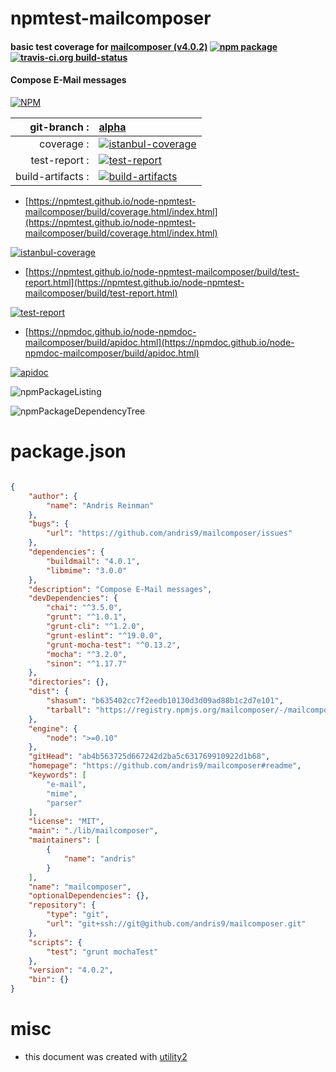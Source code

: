 # npmtest-mailcomposer

#### basic test coverage for  [mailcomposer (v4.0.2)](https://github.com/andris9/mailcomposer#readme)  [![npm package](https://img.shields.io/npm/v/npmtest-mailcomposer.svg?style=flat-square)](https://www.npmjs.org/package/npmtest-mailcomposer) [![travis-ci.org build-status](https://api.travis-ci.org/npmtest/node-npmtest-mailcomposer.svg)](https://travis-ci.org/npmtest/node-npmtest-mailcomposer)

#### Compose E-Mail messages

[![NPM](https://nodei.co/npm/mailcomposer.png?downloads=true&downloadRank=true&stars=true)](https://www.npmjs.com/package/mailcomposer)

| git-branch : | [alpha](https://github.com/npmtest/node-npmtest-mailcomposer/tree/alpha)|
|--:|:--|
| coverage : | [![istanbul-coverage](https://npmtest.github.io/node-npmtest-mailcomposer/build/coverage.badge.svg)](https://npmtest.github.io/node-npmtest-mailcomposer/build/coverage.html/index.html)|
| test-report : | [![test-report](https://npmtest.github.io/node-npmtest-mailcomposer/build/test-report.badge.svg)](https://npmtest.github.io/node-npmtest-mailcomposer/build/test-report.html)|
| build-artifacts : | [![build-artifacts](https://npmtest.github.io/node-npmtest-mailcomposer/glyphicons_144_folder_open.png)](https://github.com/npmtest/node-npmtest-mailcomposer/tree/gh-pages/build)|

- [https://npmtest.github.io/node-npmtest-mailcomposer/build/coverage.html/index.html](https://npmtest.github.io/node-npmtest-mailcomposer/build/coverage.html/index.html)

[![istanbul-coverage](https://npmtest.github.io/node-npmtest-mailcomposer/build/screenCapture.buildCi.browser.%252Ftmp%252Fbuild%252Fcoverage.lib.html.png)](https://npmtest.github.io/node-npmtest-mailcomposer/build/coverage.html/index.html)

- [https://npmtest.github.io/node-npmtest-mailcomposer/build/test-report.html](https://npmtest.github.io/node-npmtest-mailcomposer/build/test-report.html)

[![test-report](https://npmtest.github.io/node-npmtest-mailcomposer/build/screenCapture.buildCi.browser.%252Ftmp%252Fbuild%252Ftest-report.html.png)](https://npmtest.github.io/node-npmtest-mailcomposer/build/test-report.html)

- [https://npmdoc.github.io/node-npmdoc-mailcomposer/build/apidoc.html](https://npmdoc.github.io/node-npmdoc-mailcomposer/build/apidoc.html)

[![apidoc](https://npmdoc.github.io/node-npmdoc-mailcomposer/build/screenCapture.buildCi.browser.%252Ftmp%252Fbuild%252Fapidoc.html.png)](https://npmdoc.github.io/node-npmdoc-mailcomposer/build/apidoc.html)

![npmPackageListing](https://npmtest.github.io/node-npmtest-mailcomposer/build/screenCapture.npmPackageListing.svg)

![npmPackageDependencyTree](https://npmtest.github.io/node-npmtest-mailcomposer/build/screenCapture.npmPackageDependencyTree.svg)



# package.json

```json

{
    "author": {
        "name": "Andris Reinman"
    },
    "bugs": {
        "url": "https://github.com/andris9/mailcomposer/issues"
    },
    "dependencies": {
        "buildmail": "4.0.1",
        "libmime": "3.0.0"
    },
    "description": "Compose E-Mail messages",
    "devDependencies": {
        "chai": "^3.5.0",
        "grunt": "^1.0.1",
        "grunt-cli": "^1.2.0",
        "grunt-eslint": "^19.0.0",
        "grunt-mocha-test": "^0.13.2",
        "mocha": "^3.2.0",
        "sinon": "^1.17.7"
    },
    "directories": {},
    "dist": {
        "shasum": "b635402cc7f2eedb10130d3d09ad88b1c2d7e101",
        "tarball": "https://registry.npmjs.org/mailcomposer/-/mailcomposer-4.0.2.tgz"
    },
    "engine": {
        "node": ">=0.10"
    },
    "gitHead": "ab4b563725d667242d2ba5c631769910922d1b68",
    "homepage": "https://github.com/andris9/mailcomposer#readme",
    "keywords": [
        "e-mail",
        "mime",
        "parser"
    ],
    "license": "MIT",
    "main": "./lib/mailcomposer",
    "maintainers": [
        {
            "name": "andris"
        }
    ],
    "name": "mailcomposer",
    "optionalDependencies": {},
    "repository": {
        "type": "git",
        "url": "git+ssh://git@github.com/andris9/mailcomposer.git"
    },
    "scripts": {
        "test": "grunt mochaTest"
    },
    "version": "4.0.2",
    "bin": {}
}
```



# misc
- this document was created with [utility2](https://github.com/kaizhu256/node-utility2)

